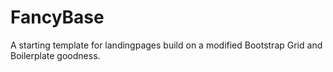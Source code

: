 FancyBase
=========

A starting template for landingpages build on a modified Bootstrap Grid and Boilerplate goodness.
